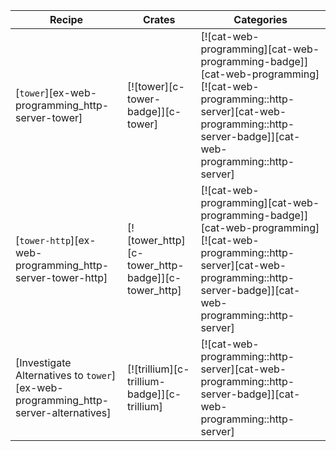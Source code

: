 | Recipe | Crates | Categories |
|---|---|---|
| [`tower`][ex-web-programming_http-server-tower] | [![tower][c-tower-badge]][c-tower] | [![cat-web-programming][cat-web-programming-badge]][cat-web-programming] [![cat-web-programming::http-server][cat-web-programming::http-server-badge]][cat-web-programming::http-server] |
| [`tower-http`][ex-web-programming_http-server-tower-http] | [![tower_http][c-tower_http-badge]][c-tower_http] | [![cat-web-programming][cat-web-programming-badge]][cat-web-programming] [![cat-web-programming::http-server][cat-web-programming::http-server-badge]][cat-web-programming::http-server] |
| [Investigate Alternatives to `tower`][ex-web-programming_http-server-alternatives] | [![trillium][c-trillium-badge]][c-trillium] | [![cat-web-programming::http-server][cat-web-programming::http-server-badge]][cat-web-programming::http-server] |

<div class="hidden">
</div>

